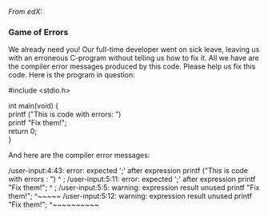 *From edX:*

### Game of Errors

We already need you! Our full-time developer went on sick leave, leaving us with an erroneous C-program without telling us how to fix it. All we have are the compiler error messages produced by this code.
Please help us fix this code. Here is the program in question:

#include <stdio.h>

int main(void) { <br>
    printf ("This is code with errors: ") <br>
    printf "Fix them!"; <br>
    return 0; <br>
}<br>

And here are the compiler error messages:

/user-input:4:43: error: expected ';' after expression
    printf ("This is code with errors : ")
                                          ^
                                          ;
/user-input:5:11: error: expected ';' after expression
    printf "Fix them!";
          ^
          ;
/user-input:5:5: warning: expression result unused
    printf "Fix them!";
    ^~~~~~
/user-input:5:12: warning: expression result unused
    printf "Fix them!";
          ^~~~~~~~~~~  

